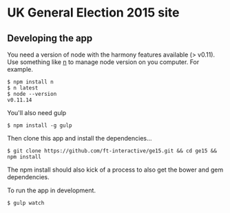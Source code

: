 UK General Election 2015 site
==========================

## Developing the app

You need a version of node with the harmony features available (> v0.11). Use something like [n](https://github.com/tj/n) to manage node version on you computer. For example.

```shell
$ npm install n
$ n latest
$ node --version
v0.11.14
```

You'll also need gulp

```shell
$ npm install -g gulp
```

Then clone this app and install the dependencies...

```shell
$ git clone https://github.com/ft-interactive/ge15.git && cd ge15 && npm install
```

The npm install should also kick of a process to also get the bower and gem dependencies.

To run the app in development.

```shell
$ gulp watch
```
